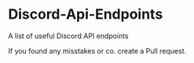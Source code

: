 # Discord-Api-Endpoints
A list of useful Discord API endpoints

If you found any misstakes or co. create a Pull request.

